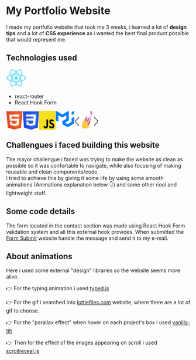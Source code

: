 # My Portfolio Website

I made my portfolio website that took me 3 weeks, i learned a lot of **design tips** and a lot of **CSS experience** as i wanted the best final product possible that would represent me.

## Technologies used
<img src="./src/Components/Images/technologies/reactJS.png" alt="ReactJs" width=55 />
 
- react-router
- React Hook Form

<div style="display: flex;">
<img src="./src/Components/Images/technologies/html.png" alt="HTML" width=45 />
<img src="./src/Components/Images/technologies/css.png" alt="CSS" width=45 />
<img src="./src/Components/Images/technologies/javascript.png" alt="JavaScript" width=45 />
<img src="./src/Components/Images/technologies/materialUI.png" alt="MaterialUI" height=45 />
<img src="./src/Components/Images/technologies/styledComponents.png" alt="styled-components" width=65 />
<br/><br/>
 </div>
 
## Challengues i faced building this website

The mayor challengue i faced was trying to make the website as clean as possible so it was confortable to navigate, while also focusing of making reusable and clean components/code.  
I tried to achieve this by giving it some life by using some smooth animations (Animations explanation below 👇) and some other cool and lightweight stuff.

## Some code details

The form located in the contact section was made using React Hook Form validation system and all this external hook provides.
When submitted the [Form Submit](https://formsubmit.co/?utm_source=formsubmit.co&utm_medium=site%20link&utm_campaign=submission%20page "Form Submit") website handle the message and send it to my e-mail.

## About animations

Here i used some external "design" libraries so the website seems more alive.

👉 For the typing animation i used [typed.js](https://github.com/mattboldt/typed.js/ "typed.js")

👉 For the gif i searched into [lottiefiles.com](https://lottiefiles.com/ "Lottie Files") website, where there are a lot of gif to choose.

👉 For the "parallax effect" when hover on each project's box i used [vanilla-tilt](https://micku7zu.github.io/vanilla-tilt.js/ "vanilla-tilt")

👉 Then for the effect of the images appearing on scroll i used [scrollreveal.js](https://scrollrevealjs.org/ "scrollrevealjs")
